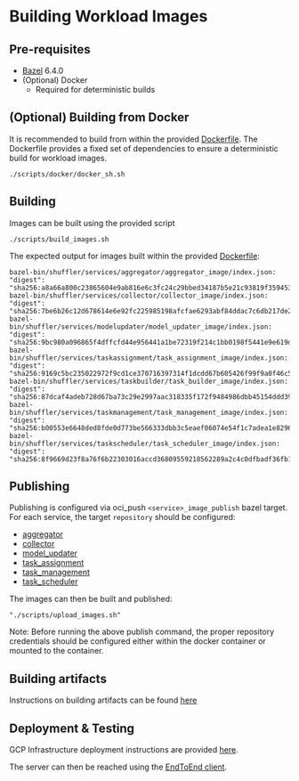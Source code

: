 # Building Workload Images
## Pre-requisites
- [Bazel](https://bazel.build/install) 6.4.0
- (Optional) Docker
  - Required for deterministic builds

## (Optional) Building from Docker
It is recommended to build from within the provided [Dockerfile](Dockerfile). The Dockerfile provides a fixed set of dependencies to ensure a deterministic build for workload images.

```./scripts/docker/docker_sh.sh```

## Building
Images can be built using the provided script

```./scripts/build_images.sh```

The expected output for images built within the provided [Dockerfile](Dockerfile):
```
bazel-bin/shuffler/services/aggregator/aggregator_image/index.json:      "digest": "sha256:a8a66a800c23865604e9ab816e6c3fc24c29bbed34187b5e21c93819f3594533"
bazel-bin/shuffler/services/collector/collector_image/index.json:      "digest": "sha256:7be6b26c12d678614e6e92fc225985198afcfae6293abf84ddac7c6db217de25"
bazel-bin/shuffler/services/modelupdater/model_updater_image/index.json:      "digest": "sha256:9bc980a096865f4dffcfd44e956441a1be72319f214c1bb0198f5441e9e619db"
bazel-bin/shuffler/services/taskassignment/task_assignment_image/index.json:      "digest": "sha256:9169c5bc235022972f9cd1ce370716397314f1dcdd67b605426f99f9a0f46c54"
bazel-bin/shuffler/services/taskbuilder/task_builder_image/index.json:      "digest": "sha256:87dcaf4adeb728d67ba73c29e2997aac318335f172f9484986dbb45154ddd398"
bazel-bin/shuffler/services/taskmanagement/task_management_image/index.json:      "digest": "sha256:b00553e6648ded8fde0d773be566333dbb3c5eaef06074e54f1c7adea1e82962"
bazel-bin/shuffler/services/taskscheduler/task_scheduler_image/index.json:      "digest": "sha256:8f9669d23f8a76f6b22303016accd36809559218562289a2c4c0dfbadf36fb1a"
```

## Publishing
Publishing is configured via oci_push `<service>_image_publish` bazel target. For each service, the target `repository` should be configured:
- [aggregator](shuffler/services/aggregator/BUILD#L74)
- [collector](shuffler/services/collector/BUILD#L39)
- [model_updater](shuffler/services/modelupdater/BUILD#L72)
- [task_assignment](shuffler/services/taskassignment/BUILD#L40)
- [task_management](shuffler/services/taskmanagement/BUILD#L39)
- [task_scheduler](shuffler/services/taskscheduler/BUILD#L68)

The images can then be built and published:

```
"./scripts/upload_images.sh"
```

Note: Before running the above publish command, the proper repository credentials should be configured either within the docker container or mounted to the container.

## Building artifacts
Instructions on building artifacts can be found [here](python/taskbuilder/README.md)

## Deployment & Testing
GCP Infrastructure deployment instructions are provided [here](shuffler/terraform/gcp/README.md).

The server can then be reached using the [EndToEnd client](java/src/it/java/com/google/ondevicepersonalization/federatedcompute/endtoendtests/README.md).
